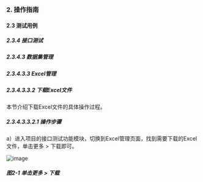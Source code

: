 ### 2. 操作指南

#### 2.3 测试用例

##### 2.3.4 接口测试

##### 2.3.4.3 数据集管理

##### 2.3.4.3.3 Excel管理

##### 2.3.4.3.3.2 下载Excel文件

本节介绍下载Excel文件的具体操作过程。

##### 2.3.4.3.3.2.1 操作步骤

a）进入项目的接口测试功能模块，切换到Excel管理页面，找到需要下载的Excel文件，单击更多 > 下载即可。

![image](https://user-images.githubusercontent.com/79617492/190074346-a0d91f9f-4c59-428c-ba93-32027b8e42fa.png)

##### 图2-1 单击更多 > 下载
